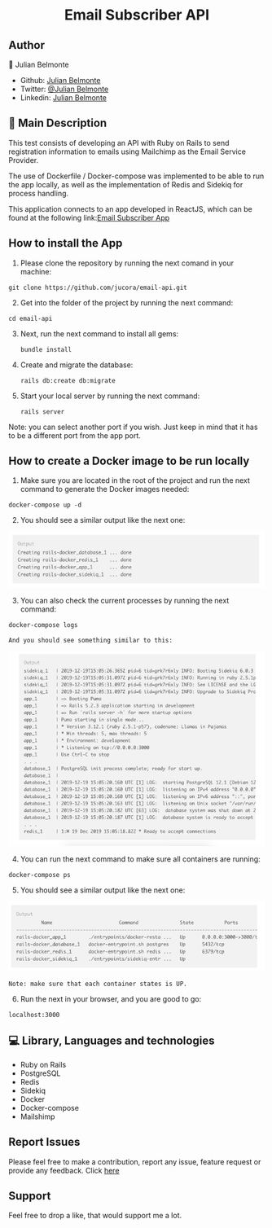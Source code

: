<h1 align="center">Email Subscriber API</h1>

## Author

:man: Julian Belmonte

- Github: [Julian Belmonte](https://github.com/jucora)
- Twitter: [@Julian Belmonte](https://www.twitter.com/JulianBelmonte)
- Linkedin: [Julian Belmonte](https://www.linkedin.com/in/julianbel)

## :pencil: Main Description

This test consists of developing an API with Ruby on Rails to send registration information to emails using Mailchimp as the Email Service Provider.

The use of Dockerfile / Docker-compose was implemented to be able to run the app locally, as well as the implementation of Redis and Sidekiq for process handling.

This application connects to an app developed in ReactJS, which can be found at the following link:[Email Subscriber App](https://github.com/jucora/email-app)

## How to install the App

1. Please clone the repository by running the next comand in your machine:

<pre><code>git clone https://github.com/jucora/email-api.git</code></pre>

2. Get into the folder of the project by running the next command:

<pre><code>cd email-api</code></pre>

3. Next, run the next command to install all gems:

   <pre><code>bundle install</code></pre>

4. Create and migrate the database:

   <pre><code>rails db:create db:migrate</code></pre>

5. Start your local server by running the next command:

   <pre><code>rails server</code></pre>

Note: you can select another port if you wish. Just keep in mind that it has to be a different port from the app port.

## How to create a Docker image to be run locally

1. Make sure you are located in the root of the project and run the next command to generate the Docker images needed:

<pre><code>docker-compose up -d</code></pre>

2. You should see a similar output like the next one:

![](images/create_services.jpg)

3. You can also check the current processes by running the next command:

<pre><code>docker-compose logs</code></pre>

    And you should see something similar to this:

![](images/services.jpg)

4. You can run the next command to make sure all containers are running:

<pre><code>docker-compose ps</code></pre>

5. You should see a similar output like the next one:

![](images/containers.jpg)

    Note: make sure that each container states is UP.

6. Run the next in your browser, and you are good to go:

<pre><code>localhost:3000</code></pre>

## :computer: Library, Languages and technologies

- Ruby on Rails
- PostgreSQL
- Redis
- Sidekiq
- Docker
- Docker-compose
- Mailshimp

## Report Issues

Please feel free to make a contribution, report any issue, feature request or provide any feedback. Click [here](https://github.com/jucora/email-api/issues)

## Support

Feel free to drop a like, that would support me a lot.
